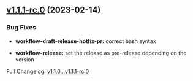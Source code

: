## [v1.1.1-rc.0](https://github.com/ansidev/sample-gitflow-release-workflows/compare/v1.1.0...v1.1.1-rc.0) (2023-02-14)

### Bug Fixes

- **workflow-draft-release-hotfix-pr:** correct bash syntax

- **workflow-release:** set the release as pre-release depending on the version

Full Changelog: [v1.1.0...v1.1.1-rc.0](https://github.com/ansidev/sample-gitflow-release-workflows/compare/v1.1.0...v1.1.1-rc.0)
